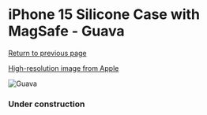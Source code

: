 # iPhone 15 Silicone Case with MagSafe - Guava

[Return to previous page](/iphone_15)

[High-resolution image from Apple](https://store.storeimages.cdn-apple.com/8756/as-images.apple.com/is/MT0V3?wid=4500&hei=4500&fmt=png)

<div style="width: 384px"><img src="/everyphone/MT0V3.png" alt="Guava"></div>

### Under construction
